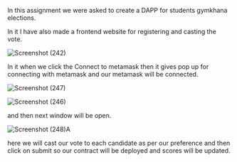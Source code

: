 In this assignment we were asked to create a DAPP for students gymkhana elections.

In it I have also made a frontend website for registering and casting the vote.

![Screenshot (242)](https://github.com/pushpdeep07/students-gymkhana/assets/130915214/cb093d35-5833-4c73-9c40-c3359b45b45b)

In it when we click the Connect to metamask then it gives pop up for connecting with metamask and our metamask will be connected.

![Screenshot (247)](https://github.com/pushpdeep07/students-gymkhana/assets/130915214/d9cb91cb-c7a3-4fdc-a140-bfdbd80a0564)

![Screenshot (246)](https://github.com/pushpdeep07/students-gymkhana/assets/130915214/5dedcf78-753e-4604-b891-0a48d5ddb243)

and then next window will be open.

![Screenshot (248)A](https://github.com/pushpdeep07/students-gymkhana/assets/130915214/7299cc5f-033b-4dd1-98e1-98cdbd1cd74a)

here we will cast our vote to each candidate as per our preference and then click on submit so our contract will be deployed and scores will be updated.





